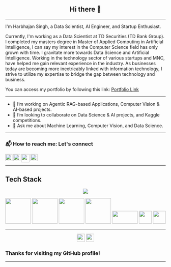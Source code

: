 <h2 align="center">Hi there 👋</h2>

---
I'm Harbhajan Singh, a Data Scientist, AI Engineer, and Startup Enthusiast.

Currently, I'm working as a Data Scientist at TD Securities (TD Bank Group). I completed my masters degree in Master of Applied Computing in Artificial Intelligence, I can say my interest in the Computer Science field has only grown with time. I gravitate more towards Data Science and Artificial Intelligence. Working in the technology sector of various startups and MNC, have helped me gain relevant experience in the industry. As businesses today are becoming more inextricably linked with information technology, I strive to utilize my expertise to bridge the gap between technology and business.

You can access my portfolio by following this link: [Portfolio Link](https://harbhajan21.github.io/portfolio/)

---

- 🔭 I’m working on Agentic RAG-based Applications, Computer Vision & AI-based projects.
- 👯 I’m looking to collaborate on Data Science & AI projects, and Kaggle competitions.
- 💬 Ask me about Machine Learning, Computer Vision, and Data Science.

---

### 📬 How to reach me: Let's connect
<a href="https://twitter.com/Harbhajan2105">
  <img align="left" alt="twitter" | Twitter" width="22px" src="https://cdn.jsdelivr.net/npm/simple-icons@v3/icons/twitter.svg" />
</a>
<a href="https://www.linkedin.com/in/harbhajansingh21/">
  <img align="left" alt="linkedin" width="22px" src="https://cdn.jsdelivr.net/npm/simple-icons@v3/icons/linkedin.svg" />
</a>
<a href="https://www.kaggle.com/harbhajansingh21">
  <img alt="Kaggle" width="22px" src="https://cdn.jsdelivr.net/npm/simple-icons@v3/icons/kaggle.svg" />
</a>
<a href="mailto:singh.bhajji2105@gmail.com">
  <img align="left" width="26px" src="https://cdn.jsdelivr.net/npm/simple-icons@v3/icons/gmail.svg" />
</a>
                                                                                                   
---

<h2 align="left">Tech Stack</h2>
<p align="center">
  <a href="https://skillicons.dev">
    <img src="https://skillicons.dev/icons?i=py,pytorch,tensorflow,flask,r,mysql,raspberrypi,gcp,azure,git,kubernetes,docker,c,ai,latex,linux,sqlite,vscode" />
  </a>
</p>
<div style="display: inline-block;">
  <img src="https://matplotlib.org/3.2.1/_images/sphx_glr_logos2_003.png" width="80">
  <img src="https://miro.medium.com/max/765/1*cyXCE-JcBelTyrK-58w6_Q.png" width="80">
  <img src="https://www.freecodecamp.org/news/content/images/2020/07/pandas-logo.png" width="80">
  <img src="http://amueller.github.io/img/scikit-learn-logo.png" width="80">
  <img height="40" src="https://github.com/opencv/opencv/blob/master/samples/data/opencv-logo.png" width="80">
  <img src="https://github.com/microsoft/PowerBI-Icons/blob/main/PNG/Power-BI.png" width="40" height="40">
  <img src="https://camo.githubusercontent.com/c13034cf5ce18abda1a57109359a1d8656ba197b60a4c8c2bfd9cf95ad4824ca/68747470733a2f2f63646e6c2e74626c7366742e636f6d2f73697465732f64656661756c742f66696c65732f70616765732f7461626c6561756c6f676f5f686967687265732e706e67" width="40" height="40">
</div>

---

<p align=center>
<img height="25" src="https://badges.pufler.dev/visits/harbhajan21/harbhajan21?color=black&logo=github" />
<img height="25" src="https://komarev.com/ghpvc/?username=harbhajan21&color=brightgreen" />
<a href="https://github.com/harbhajan21">
</a>
</p>

### Thanks for visiting my GitHub profile!

---
